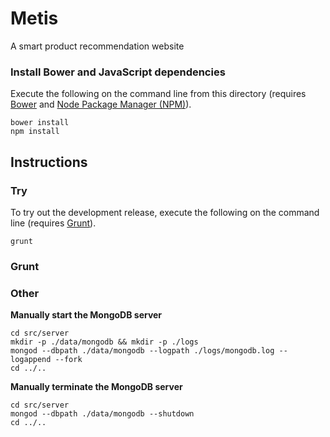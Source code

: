 # Metis

A smart product recommendation website

### Install Bower and JavaScript dependencies

Execute the following on the command line from this directory (requires
[Bower](http://bower.io/) and [Node Package Manager (NPM)](https://www.npmjs.com/)).
```
bower install
npm install
```

## Instructions

### Try

To try out the development release, execute the following on the command line
(requires [Grunt](http://gruntjs.com/)).  
```
grunt
```

### Grunt

### Other

**Manually start the MongoDB server**
```
cd src/server
mkdir -p ./data/mongodb && mkdir -p ./logs
mongod --dbpath ./data/mongodb --logpath ./logs/mongodb.log --logappend --fork
cd ../..
```

**Manually terminate the MongoDB server**
```
cd src/server
mongod --dbpath ./data/mongodb --shutdown
cd ../..
```
